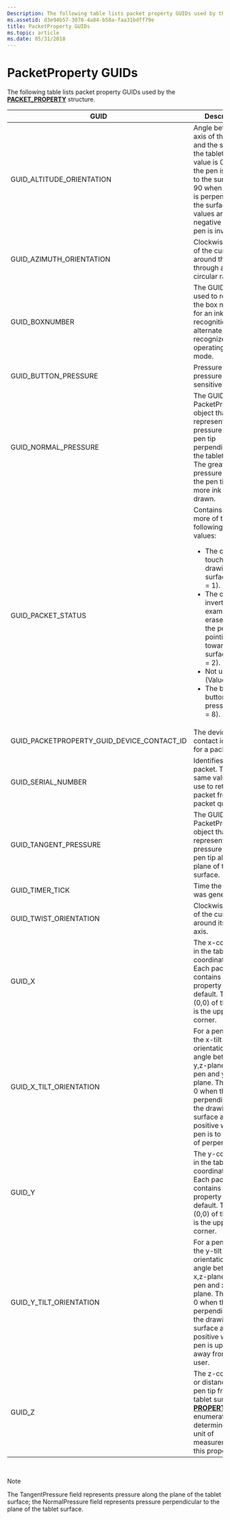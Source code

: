 ```yaml
---
Description: The following table lists packet property GUIDs used by the PACKET\_PROPERTY structure.
ms.assetid: d3e94b57-3078-4a84-b58a-faa31bdff79e
title: PacketProperty GUIDs
ms.topic: article
ms.date: 05/31/2018
---
```


# PacketProperty GUIDs

The following table lists packet property GUIDs used by the [**PACKET\_PROPERTY**](/windows/desktop/api/tpcshrd/ns-tpcshrd-packet_property) structure.



<table>
<colgroup>
<col style="width: 50%" />
<col style="width: 50%" />
</colgroup>
<thead>
<tr class="header">
<th>GUID</th>
<th>Description</th>
</tr>
</thead>
<tbody>
<tr class="odd">
<td>GUID_ALTITUDE_ORIENTATION<br/></td>
<td>Angle between the axis of the pen and the surface of the tablet. The value is 0 when the pen is parallel to the surface and 90 when the pen is perpendicular to the surface. The values are negative when the pen is inverted.<br/></td>
</tr>
<tr class="even">
<td>GUID_AZIMUTH_ORIENTATION<br/></td>
<td>Clockwise rotation of the cursor around the z-axis through a full circular range.<br/></td>
</tr>
<tr class="odd">
<td>GUID_BOXNUMBER<br/></td>
<td>The GUID that is used to retrieve the box number for an ink recognition alternate when the recognizer is operating in box mode.<br/></td>
</tr>
<tr class="even">
<td>GUID_BUTTON_PRESSURE<br/></td>
<td>Pressure on a pressure-sensitive button.<br/></td>
</tr>
<tr class="odd">
<td>GUID_NORMAL_PRESSURE<br/></td>
<td>The GUID for the PacketProperty object that represents pressure of the pen tip perpendicular to the tablet surface. The greater the pressure put on the pen tip, the more ink that is drawn.<br/></td>
</tr>
<tr class="even">
<td>GUID_PACKET_STATUS<br/></td>
<td>Contains one or more of the following flag values:<br/>
<ul>
<li>The cursor is touching the drawing surface (Value = 1).</li>
<li>The cursor is inverted. For example, the eraser end of the pen is pointing toward the surface (Value = 2).</li>
<li>Not used (Value = 4).</li>
<li>The barrel button is pressed (Value = 8).</li>
</ul></td>
</tr>
<tr class="odd">
<td>GUID_PACKETPROPERTY_GUID_DEVICE_CONTACT_ID<br/></td>
<td>The device contact identifier for a packet.<br/></td>
</tr>
<tr class="even">
<td>GUID_SERIAL_NUMBER<br/></td>
<td>Identifies the packet. This is the same value you use to retrieve the packet from the packet queue.<br/></td>
</tr>
<tr class="odd">
<td>GUID_TANGENT_PRESSURE<br/></td>
<td>The GUID for the PacketProperty object that represents pressure of the pen tip along the plane of the tablet surface.<br/></td>
</tr>
<tr class="even">
<td>GUID_TIMER_TICK<br/></td>
<td>Time the packet was generated.<br/></td>
</tr>
<tr class="odd">
<td>GUID_TWIST_ORIENTATION<br/></td>
<td>Clockwise rotation of the cursor around its own axis.<br/></td>
</tr>
<tr class="even">
<td>GUID_X<br/></td>
<td>The x-coordinate in the tablet coordinate space. Each packet contains this property by default. The origin (0,0) of the tablet is the upper-left corner.<br/></td>
</tr>
<tr class="odd">
<td>GUID_X_TILT_ORIENTATION<br/></td>
<td>For a pen cursor, the x-tilt orientation is the angle between the y,z-plane and the pen and y-axis plane. The value is 0 when the pen is perpendicular to the drawing surface and is positive when the pen is to the right of perpendicular.<br/></td>
</tr>
<tr class="even">
<td>GUID_Y<br/></td>
<td>The y-coordinate in the tablet coordinate space. Each packet contains this property by default. The origin (0,0) of the tablet is the upper-left corner.<br/></td>
</tr>
<tr class="odd">
<td>GUID_Y_TILT_ORIENTATION<br/></td>
<td>For a pen cursor, the y-tilt orientation is the angle between the x,z-plane and the pen and x-axis plane. The value is 0 when the pen is perpendicular to the drawing surface and is positive when the pen is upward, or away from the user.<br/></td>
</tr>
<tr class="even">
<td>GUID_Z<br/></td>
<td>The z-coordinate or distance of the pen tip from the tablet surface. The <a href="/windows/desktop/api/tpcshrd/ne-tpcshrd-property_units"><strong>PROPERTY_UNITS</strong></a> enumeration type determines the unit of measurement for this property. <br/></td>
</tr>
</tbody>
</table>



 

> [!Note]  
> The TangentPressure field represents pressure along the plane of the tablet surface; the NormalPressure field represents pressure perpendicular to the plane of the tablet surface.

 

 

 




